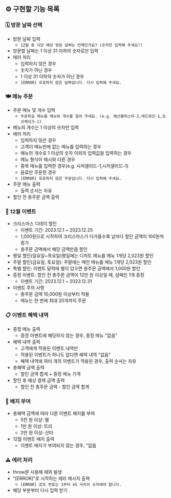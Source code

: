 ## ⚙️ 구현할 기능 목록

### 🗓 방문 날짜 선택

- 방문 날짜 입력
  - `12월 중 식당 예상 방문 날짜는 언제인가요? (숫자만 입력해 주세요!)`
- 방문할 날짜는 1 이상 31 이하의 숫자로만 입력
- 에러 처리
  - 입력하지 않은 경우
  - 숫자가 아닌 경우
  - 1 이상 31 이하의 숫자가 아닌 경우
  - `[ERROR] 유효하지 않은 날짜입니다. 다시 입력해 주세요.`

### 🍽 메뉴 주문

- 주문 메뉴 및 개수 입력
  - `주문하실 메뉴를 메뉴와 개수를 알려 주세요. (e.g. 해산물파스타-2,레드와인-1,초코케이크-1)`
- 메뉴의 개수는 1 이상의 숫자만 입력
- 에러 처리
  - 입력하지 않은 경우
  - 고객이 메뉴판에 없는 메뉴를 입력하는 경우
  - 메뉴의 개수로 1 이상의 숫자 이외의 입력값을 입력하는 경우
  - 메뉴 형식이 예시와 다른 경우
  - 중복 메뉴를 입력한 경우(e.g. 시저샐러드-1,시저샐러드-1)
  - 음료만 주문한 경우
  - `[ERROR] 유효하지 않은 주문입니다. 다시 입력해 주세요.`
- 주문 메뉴 출력
  - 출력 순서는 자유
- 할인 전 총주문 금액 출력

### 🎁 12월 이벤트

- 크리스마스 디데이 할인
  - 이벤트 기간: 2023.12.1 ~ 2023.12.25
  - 1,000원으로 시작하여 크리스마스가 다가올수록 날마다 할인 금액이 100원씩 증가
  - 총주문 금액에서 해당 금액만큼 할인
- 평일 할인(일요일~목요일)평일에는 디저트 메뉴를 메뉴 1개당 2,023원 할인
- 주말 할인(금요일, 토요일): 주말에는 메인 메뉴를 메뉴 1개당 2,023원 할인
- 특별 할인: 이벤트 달력에 별이 있으면 총주문 금액에서 1,000원 할인
- 증정 이벤트: 할인 전 총주문 금액이 12만 원 이상일 때, 샴페인 1개 증정
  - 이벤트 기간: 2023.12.1 ~ 2023.12.31
- 이벤트 주의 사항
  - 총주문 금액 10,000원 이상부터 적용
  - 메뉴는 한 번에 최대 20개까지 주문

### 📋 이벤트 혜택 내역

- 증정 메뉴 출력
  - 증정 이벤트에 해당하지 않는 경우, 증정 메뉴 "없음"
- 혜택 내역 출력
  - 고객에게 적용된 이벤트 내역만
  - 적용된 이벤트가 하나도 없다면 혜택 내역 "없음”
  - 혜택 내역에 여러 개의 이벤트가 적용된 경우, 출력 순서는 자유
- 총혜택 금액 출력
  - 할인 금액 합계 + 증정 메뉴 가격
- 할인 후 예상 결제 금액 출력
  - 할인 전 총주문 금액 - 할인 금액 합계

### 🎄 배지 부여

- 총혜택 금액에 따라 다른 이벤트 배지를 부여
  - 5천 원 이상: 별
  - 1만 원 이상: 트리
  - 2만 원 이상: 산타
- 12월 이벤트 배지 출력
  - 이벤트 배지가 부여되지 않는 경우, "없음

### ⚠️ 에러 처리

- throw문 사용해 예외 발생
- "[ERROR]"로 시작하는 에러 메시지 출력
  - `[ERROR] 로또 번호는 1부터 45 사이의 숫자여야 합니다.`
- 해당 부분부터 다시 입력 받기
